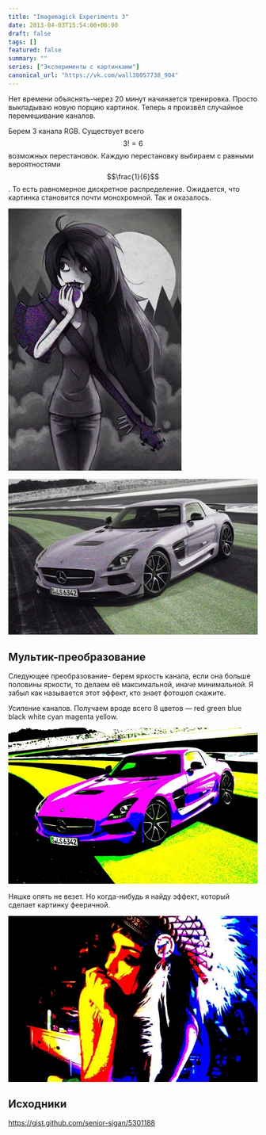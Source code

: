 ```yaml
---
title: "Imagemagick Experiments 3"
date: 2013-04-03T15:54:00+06:00
draft: false
tags: []
featured: false
summary: ""
series: ["Эксперименты с картинками"]
canonical_url: "https://vk.com/wall38057738_904"
---
```


Нет времени объяснять-через 20 минут начинается тренировка. Просто выкладываю новую порцию картинок. Теперь я произвёл случайное перемешивание каналов.

Берем 3 канала RGB. Существует всего $$3! = 6$$ возможных перестановок. Каждую перестановку выбираем с равными вероятностями $$\frac{1}{6}$$. То есть равномерное дискретное распределение. Ожидается, что картинка становится почти монохромной. Так и оказалось.

![Перемешивание цветов. Увеличьте фотографию, для усиления эффекта.](/assets/imagemagick-experiments-3/mvhog1p7ji8o5405se7z.jpeg)

![Перемешивание цветов. Увеличьте фотографию, для усиления эффекта.](/assets/imagemagick-experiments-3/uc1hy1u30ivo9z3i1jhe.jpeg)

## Мультик-преобразование

Следующее преобразование- берем яркость канала, если она больше половины яркости, то делаем её максимальной, иначе минимальной. Я забыл как называется этот эффект, кто знает фотошоп скажите.

Усиление каналов. Получаем вроде всего 8 цветов — red green blue black white cyan magenta yellow.

![Alt Text](/assets/imagemagick-experiments-3/mcu487go6pep9wfagsox.jpeg)

Няшке опять не везет. Но когда-нибудь я найду эффект, который сделает картинку фееричной.

![Alt Text](/assets/imagemagick-experiments-3/91qkynvbr9uh1jbyh0ow.jpeg)

## Исходники

https://gist.github.com/senior-sigan/5301188
